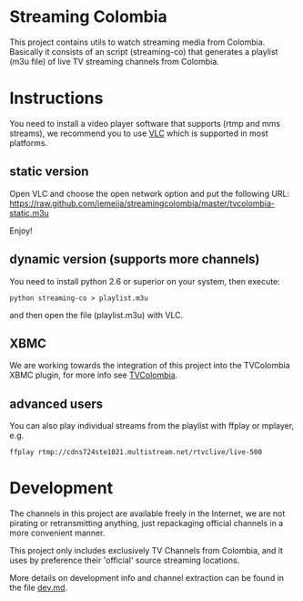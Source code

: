Streaming Colombia
==================

This project contains utils to watch streaming media from Colombia.
Basically it consists of an script (streaming-co) that generates a
playlist (m3u file) of live TV streaming channels from Colombia.

# Instructions 

You need to install a video player software that supports (rtmp and
mms streams), we recommend you to use
[VLC](http://www.videolan.org/vlc/) which is supported in most
platforms.

## static version

Open VLC and choose the open network option and put the following URL:
https://raw.github.com/iemejia/streamingcolombia/master/tvcolombia-static.m3u

Enjoy!

## dynamic version (supports more channels)

You need to install python 2.6 or superior on your system, then execute:

	python streaming-co > playlist.m3u
	
and then open the file (playlist.m3u) with VLC. 

## XBMC

We are working towards the integration of this project into the
TVColombia XBMC plugin, for more info see
[TVColombia](https://github.com/diegofn/wiiego-xbmc-addons.git).

## advanced users

You can also play individual streams from the playlist with ffplay or
mplayer, e.g.

	ffplay rtmp://cdns724ste1021.multistream.net/rtvclive/live-500

# Development

The channels in this project are available freely in the Internet, we are not
pirating or retransmitting anything, just repackaging official channels 
in a more convenient manner.

This project only includes exclusively TV Channels from Colombia, and it uses 
by preference their 'official' source streaming locations.

More details on development info and channel extraction can be found
in the file
[dev.md](https://github.com/iemejia/streamingcolombia/blob/master/dev.md).

